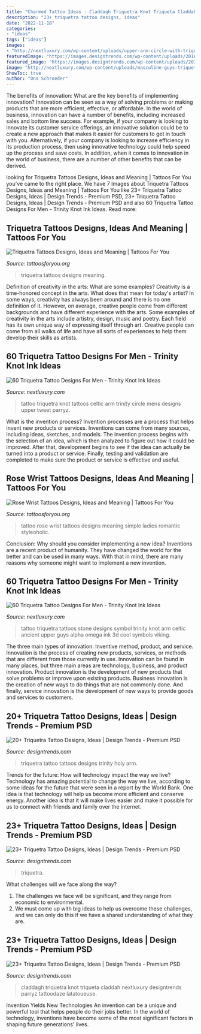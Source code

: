 ```yaml
---
title: "Charmed Tattoo Ideas : Claddagh Triquetra Knot Triqueta Claddah Nextluxury Designtrends Parryz Tattoodaze Latatoueuse"
description: "23+ triquetra tattoo designs, ideas"
date: "2022-11-18"
categories:
- "ideas"
tags: ["ideas"]
images:
- "http://nextluxury.com/wp-content/uploads/upper-arm-circle-with-triquetra-mens-tattoo-ideas.jpg"
featuredImage: "https://images.designtrends.com/wp-content/uploads/2016/03/09064104/Fantastic-Triquetra-Tattoo.jpg"
featured_image: "https://images.designtrends.com/wp-content/uploads/2016/03/09061459/Triquetra-with-Heart-Tattoo.jpg"
image: "http://nextluxury.com/wp-content/uploads/masculine-guys-triquetra-3d-stone-tattoo-design-on-upper-arm.jpg"
ShowToc: true
author: "Ona Schroeder"
---
```



The benefits of innovation: What are the key benefits of implementing innovation?
Innovation can be seen as a way of solving problems or making products that are more efficient, effective, or affordable. In the world of business, innovation can have a number of benefits, including increased sales and bottom line success. For example, if your company is looking to innovate its customer service offerings, an innovative solution could be to create a new approach that makes it easier for customers to get in touch with you. Alternatively, if your company is looking to increase efficiency in its production process, then using innovative technology could help speed up the process and save costs. In addition, when it comes to innovation in the world of business, there are a number of other benefits that can be derived.

	

		
looking for Triquetra Tattoos Designs, Ideas and Meaning | Tattoos For You you've came to the right place. We have 7 Images about Triquetra Tattoos Designs, Ideas and Meaning | Tattoos For You like 23+ Triquetra Tattoo Designs, Ideas | Design Trends - Premium PSD, 23+ Triquetra Tattoo Designs, Ideas | Design Trends - Premium PSD and also 60 Triquetra Tattoo Designs For Men - Trinity Knot Ink Ideas. Read more:
		
    
## Triquetra Tattoos Designs, Ideas And Meaning | Tattoos For You

<img loading=lazy src="https://www.tattoosforyou.org/wp-content/uploads/2016/03/Triquetra-Tattoos.jpg" onerror="this.onerror=null;this.src='https://tse1.mm.bing.net/th?id=OIP.EfR2uR2rRKAFP9laDECOawHaFj&amp;pid=15.1';" alt="Triquetra Tattoos Designs, Ideas and Meaning | Tattoos For You">

_Source: tattoosforyou.org_

>triquetra tattoos designs meaning. 

	

Definition of creativity in the arts: What are some examples?
Creativity is a time-honored concept in the arts. What does that mean for today's artist? In some ways, creativity has always been around and there is no one definition of it. However, on average, creative people come from different backgrounds and have different experience with the arts. 
Some examples of creativity in the arts include artistry, design, music and poetry. Each field has its own unique way of expressing itself through art. Creative people can come from all walks of life and have all sorts of experiences to help them develop their skills as artists.

    
## 60 Triquetra Tattoo Designs For Men - Trinity Knot Ink Ideas

<img loading=lazy src="http://nextluxury.com/wp-content/uploads/upper-arm-circle-with-triquetra-mens-tattoo-ideas.jpg" onerror="this.onerror=null;this.src='https://tse2.mm.bing.net/th?id=OIP.MZMTEswqu5jV1hMjhSt8fgHaHa&amp;pid=15.1';" alt="60 Triquetra Tattoo Designs For Men - Trinity Knot Ink Ideas">

_Source: nextluxury.com_

>tattoo triquetra knot tattoos celtic arm trinity circle mens designs upper tweet parryz. 

	

What is the invention process?
Invention processes are a process that helps invent new products or services. Inventions can come from many sources, including ideas, sketches, and models. The invention process begins with the selection of an idea, which is then analyzed to figure out how it could be improved. After that, development begins to see if the idea can actually be turned into a product or service. Finally, testing and validation are completed to make sure the product or service is effective and useful.

    
## Rose Wrist Tattoos Designs, Ideas And Meaning | Tattoos For You

<img loading=lazy src="https://www.tattoosforyou.org/wp-content/uploads/2017/07/Small-Rose-Wrist-Tattoos.jpg" onerror="this.onerror=null;this.src='https://tse2.mm.bing.net/th?id=OIP._fB3Hcbr5fFjlZot-ZyjzAHaHR&amp;pid=15.1';" alt="Rose Wrist Tattoos Designs, Ideas and Meaning | Tattoos For You">

_Source: tattoosforyou.org_

>tattoo rose wrist tattoos designs meaning simple ladies romantic styleoholic. 

	

Conclusion: Why should you consider implementing a new idea?
Inventions are a recent product of humanity. They have changed the world for the better and can be used in many ways. With that in mind, there are many reasons why someone might want to implement a new invention.

    
## 60 Triquetra Tattoo Designs For Men - Trinity Knot Ink Ideas

<img loading=lazy src="http://nextluxury.com/wp-content/uploads/masculine-guys-triquetra-3d-stone-tattoo-design-on-upper-arm.jpg" onerror="this.onerror=null;this.src='https://tse4.mm.bing.net/th?id=OIP.rmUvLP5Rw0Ejdnlkfqi3fAHaH5&amp;pid=15.1';" alt="60 Triquetra Tattoo Designs For Men - Trinity Knot Ink Ideas">

_Source: nextluxury.com_

>tattoo triquetra tattoos stone designs symbol trinity knot arm celtic ancient upper guys alpha omega ink 3d cool symbols viking. 

	

The three main types of innovation: Inventive method, product, and service.
Innovation is the process of creating new products, services, or methods that are different from those currently in use. Innovation can be found in many places, but three main areas are technology, business, and product innovation. 
Product innovation is the development of new products that solve problems or improve upon existing products. Business innovation is the creation of new ways to do things that are not commonly done. And finally, service innovation is the development of new ways to provide goods and services to customers.

    
## 20+ Triquetra Tattoo Designs, Ideas | Design Trends - Premium PSD

<img loading=lazy src="https://images.designtrends.com/wp-content/uploads/2016/03/09061910/Beautiful-Triquetra-Tattoo.jpg" onerror="this.onerror=null;this.src='https://tse3.mm.bing.net/th?id=OIP.DDGL-ndbtaQdswqB9XylAAHaHa&amp;pid=15.1';" alt="20+ Triquetra Tattoo Designs, Ideas | Design Trends - Premium PSD">

_Source: designtrends.com_

>triquetra tattoo tattoos designs trinity holy arm. 

	

Trends for the future: How will technology impact the way we live?
Technology has amazing potential to change the way we live, according to some ideas for the future that were seen in a report by the World Bank. One idea is that technology will help us become more efficient and conserve energy. Another idea is that it will make lives easier and make it possible for us to connect with friends and family over the internet.

    
## 23+ Triquetra Tattoo Designs, Ideas | Design Trends - Premium PSD

<img loading=lazy src="https://images.designtrends.com/wp-content/uploads/2016/03/09064104/Fantastic-Triquetra-Tattoo.jpg" onerror="this.onerror=null;this.src='https://tse3.mm.bing.net/th?id=OIP.bv4Ok6yZTaloFGoSvaDdWwHaK_&amp;pid=15.1';" alt="23+ Triquetra Tattoo Designs, Ideas | Design Trends - Premium PSD">

_Source: designtrends.com_

>triquetra. 

	

What challenges will we face along the way?
1. The challenges we face will be significant, and they range from economic to environmental. 
2. We must come up with big ideas to help us overcome these challenges, and we can only do this if we have a shared understanding of what they are.

    
## 23+ Triquetra Tattoo Designs, Ideas | Design Trends - Premium PSD

<img loading=lazy src="https://images.designtrends.com/wp-content/uploads/2016/03/09061459/Triquetra-with-Heart-Tattoo.jpg" onerror="this.onerror=null;this.src='https://tse2.mm.bing.net/th?id=OIP.CM8aRT_Pg0bZxGiiGm3aegHaHa&amp;pid=15.1';" alt="23+ Triquetra Tattoo Designs, Ideas | Design Trends - Premium PSD">

_Source: designtrends.com_

>claddagh triquetra knot triqueta claddah nextluxury designtrends parryz tattoodaze latatoueuse. 

	

Invention Yields New Technologies
An invention can be a unique and powerful tool that helps people do their jobs better. In the world of technology, inventions have become some of the most significant factors in shaping future generations' lives.

